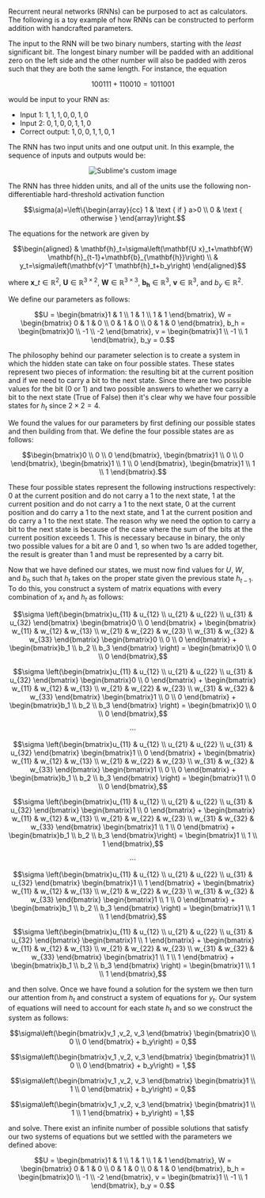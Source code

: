 Recurrent neural networks (RNNs) can be purposed to act as calculators. The following is a toy example of how RNNs can be constructed to perform addition with handcrafted parameters.

The input to the RNN will be two binary numbers, starting with the *least* significant bit. The longest binary number will be padded with an additional zero on the left side and the other number will also be padded with zeros such that they are both the same length. For instance, the equation

$$
100111+110010=1011001
$$

would be input to your RNN as:
- Input 1: $1, 1, 1,0,0,1,0$
- Input 2: $0,1,0,0,1,1,0$
- Correct output: $1,0,0,1,1,0,1$

The RNN has two input units and one output unit. In this example, the sequence of inputs and outputs would be:

<p align="center">
  <img src="https://user-images.githubusercontent.com/29025503/214734148-7a9157df-d225-48b4-8080-8c5f0434c97c.png" alt="Sublime's custom image"/>
</p>

The RNN has three hidden units, and all of the units use the following non-differentiable hard-threshold activation function

```math
\sigma(a)=\left\{\begin{array}{cc}
1 & \text { if } a>0 \\
0 & \text { otherwise }
\end{array}\right.
```

The equations for the network are given by

```math
\begin{aligned}
& \mathbf{h}_t=\sigma\left(\mathbf{U x}_t+\mathbf{W} \mathbf{h}_{t-1}+\mathbf{b}_{\mathbf{h}}\right) \\
& y_t=\sigma\left(\mathbf{v}^T \mathbf{h}_t+b_y\right)
\end{aligned}
```

where $\mathbf{x}\_t \in \mathbb{R}^2$, $\mathbf{U} \in \mathbb{R}^{3 \times 2}$, $\mathbf{W} \in \mathbb{R}^{3 \times 3}$, $\mathbf{b}_{\mathbf{h}} \in \mathbb{R}^3$, $\mathbf{v} \in \mathbb{R}^3$, and $b_y \in \mathbb{R}^2$.

We define our parameters as follows:

```math
U = \begin{bmatrix}1 & 1 \\ 1 & 1 \\ 1 & 1 \end{bmatrix}, W = \begin{bmatrix} 0 & 1 & 0 \\ 0 & 1 & 0 \\ 0 & 1 & 0 \end{bmatrix}, b_h = \begin{bmatrix}0 \\ -1 \\ -2 \end{bmatrix}, v = \begin{bmatrix}1 \\ -1 \\ 1 \end{bmatrix}, b_y = 0.
```

The philosophy behind our parameter selection is to create a system in which the hidden state can take on four possible states. These states represent two pieces of information: the resulting bit at the current position and if we need to carry a bit to the next state. Since there are two possible values for the bit (0 or 1) and two possible answers to whether we carry a bit to the next state (True of False) then it's clear why we have four possible states for $h_t$ since $2\times2=4$.

We found the values for our parameters by first defining our possible states and then building from that. We define the four possible states are as follows:

```math
\begin{bmatrix}0 \\ 0 \\ 0 \end{bmatrix}, \begin{bmatrix}1 \\ 0 \\ 0 \end{bmatrix}, \begin{bmatrix}1 \\ 1 \\ 0 \end{bmatrix}, \begin{bmatrix}1 \\ 1 \\ 1 \end{bmatrix}.
```

These four possible states represent the following instructions respectively: 0 at the current position and do not carry a 1 to the next state, 1 at the current position and do not carry a 1 to the next state, 0 at the current position and do carry a 1 to the next state, and 1 at the current position and do carry a 1 to the next state. The reason why we need the option to carry a bit to the next state is because of the case where the sum of the bits at the current position exceeds 1. This is necessary because in binary, the only two possible values for a bit are 0 and 1, so when two 1s are added together, the result is greater than 1 and must be represented by a carry bit.

Now that we have defined our states, we must now find values for $U$, $W$, and $b_h$ such that $h_t$ takes on the proper state given the previous state $h_{t-1}$. To do this, you construct a system of matrix equations with every combination of $x_t$ and $h_t$ as follows:

```math
\sigma \left(\begin{bmatrix}u_{11} & u_{12} \\ u_{21} & u_{22} \\ u_{31} & u_{32} \end{bmatrix} \begin{bmatrix}0 \\ 0 \end{bmatrix} + \begin{bmatrix} w_{11} & w_{12} & w_{13} \\ w_{21} & w_{22} & w_{23} \\ w_{31} & w_{32} & w_{33} \end{bmatrix} \begin{bmatrix}0 \\ 0 \\ 0 \end{bmatrix} + \begin{bmatrix}b_1 \\ b_2 \\ b_3 \end{bmatrix} \right) = \begin{bmatrix}0 \\ 0 \\ 0 \end{bmatrix},
```

```math
\sigma \left(\begin{bmatrix}u_{11} & u_{12} \\ u_{21} & u_{22} \\ u_{31} & u_{32} \end{bmatrix} \begin{bmatrix}0 \\ 0 \end{bmatrix} + \begin{bmatrix} w_{11} & w_{12} & w_{13} \\ w_{21} & w_{22} & w_{23} \\ w_{31} & w_{32} & w_{33} \end{bmatrix} \begin{bmatrix}1 \\ 0 \\ 0 \end{bmatrix} + \begin{bmatrix}b_1 \\ b_2 \\ b_3 \end{bmatrix} \right) = \begin{bmatrix}0 \\ 0 \\ 0 \end{bmatrix},
```

```math
\cdots
```

```math
\sigma \left(\begin{bmatrix}u_{11} & u_{12} \\ u_{21} & u_{22} \\ u_{31} & u_{32} \end{bmatrix} \begin{bmatrix}1 \\ 0 \end{bmatrix} + \begin{bmatrix} w_{11} & w_{12} & w_{13} \\ w_{21} & w_{22} & w_{23} \\ w_{31} & w_{32} & w_{33} \end{bmatrix} \begin{bmatrix}1 \\ 0 \\ 0 \end{bmatrix} + \begin{bmatrix}b_1 \\ b_2 \\ b_3 \end{bmatrix} \right) = \begin{bmatrix}1 \\ 0 \\ 0 \end{bmatrix},
```

```math
\sigma \left(\begin{bmatrix}u_{11} & u_{12} \\ u_{21} & u_{22} \\ u_{31} & u_{32} \end{bmatrix} \begin{bmatrix}1 \\ 0 \end{bmatrix} + \begin{bmatrix} w_{11} & w_{12} & w_{13} \\ w_{21} & w_{22} & w_{23} \\ w_{31} & w_{32} & w_{33} \end{bmatrix} \begin{bmatrix}1 \\ 1 \\ 0 \end{bmatrix} + \begin{bmatrix}b_1 \\ b_2 \\ b_3 \end{bmatrix}\right) = \begin{bmatrix}1 \\ 1 \\ 1 \end{bmatrix},
```

```math
\cdots
```

```math
\sigma \left(\begin{bmatrix}u_{11} & u_{12} \\ u_{21} & u_{22} \\ u_{31} & u_{32} \end{bmatrix} \begin{bmatrix}1 \\ 1 \end{bmatrix} + \begin{bmatrix} w_{11} & w_{12} & w_{13} \\ w_{21} & w_{22} & w_{23} \\ w_{31} & w_{32} & w_{33} \end{bmatrix} \begin{bmatrix}1 \\ 1 \\ 0 \end{bmatrix} + \begin{bmatrix}b_1 \\ b_2 \\ b_3 \end{bmatrix} \right) = \begin{bmatrix}1 \\ 1 \\ 1 \end{bmatrix},
```

```math
\sigma \left(\begin{bmatrix}u_{11} & u_{12} \\ u_{21} & u_{22} \\ u_{31} & u_{32} \end{bmatrix} \begin{bmatrix}1 \\ 1 \end{bmatrix} + \begin{bmatrix} w_{11} & w_{12} & w_{13} \\ w_{21} & w_{22} & w_{23} \\ w_{31} & w_{32} & w_{33} \end{bmatrix} \begin{bmatrix}1 \\ 1 \\ 1 \end{bmatrix} + \begin{bmatrix}b_1 \\ b_2 \\ b_3 \end{bmatrix} \right) = \begin{bmatrix}1 \\ 1 \\ 1 \end{bmatrix},
```

and then solve. Once we have found a solution for the system we then turn our attention from $h_t$ and construct a system of equations for $y_t$. Our system of equations will need to account for each state $h_t$ and so we construct the system as follows:

```math
\sigma\left(\begin{bmatrix}v_1 ,v_2, v_3 \end{bmatrix} \begin{bmatrix}0 \\ 0 \\ 0 \end{bmatrix} + b_y\right) = 0,
```

```math
\sigma\left(\begin{bmatrix}v_1 ,v_2, v_3 \end{bmatrix} \begin{bmatrix}1 \\ 0 \\ 0 \end{bmatrix} + b_y\right) = 1,
```

```math
\sigma\left(\begin{bmatrix}v_1 ,v_2, v_3 \end{bmatrix} \begin{bmatrix}1 \\ 1 \\ 0 \end{bmatrix} + b_y\right) = 0,
```

```math
\sigma\left(\begin{bmatrix}v_1 ,v_2, v_3 \end{bmatrix} \begin{bmatrix}1 \\ 1 \\ 1 \end{bmatrix} + b_y\right) = 1,
```

and solve. There exist an infinite number of possible solutions that satisfy our two systems of equations but we settled with the parameters we defined above:

```math
U = \begin{bmatrix}1 & 1 \\ 1 & 1 \\ 1 & 1 \end{bmatrix}, W = \begin{bmatrix} 0 & 1 & 0 \\ 0 & 1 & 0 \\ 0 & 1 & 0 \end{bmatrix}, b_h = \begin{bmatrix}0 \\ -1 \\ -2 \end{bmatrix}, v = \begin{bmatrix}1 \\ -1 \\ 1 \end{bmatrix}, b_y = 0.
```
